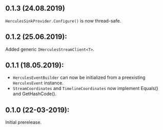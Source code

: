 ## 0.1.3 (24.08.2019)

`HerculesSinkProvider.Configure()` is now thread-safe.

## 0.1.2 (25.06.2019):

Added generic `IHerculesStreamClient<T>`.

## 0.1.1 (18.05.2019):

* `HerculesEventBuilder` can now be initialized from a preexisting `HerculesEvent` instance.
* `StreamCoordinates` and `TimelineCoordinates` now implement Equals() and GetHashCode().

## 0.1.0 (22-03-2019): 

Initial prerelease.
